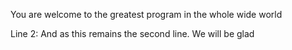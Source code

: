 You are welcome to the greatest program in the whole wide world

Line 2: And as this remains the second line. We will be glad
